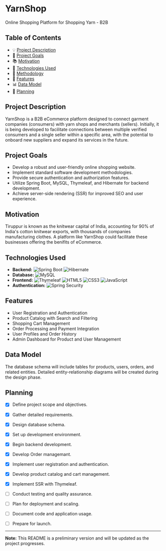 # YarnShop
Online Shopping Platform for Shopping Yarn - B2B



## Table of Contents

- 💡 [Project Description](#project-description)
- 🎯 [Project Goals](#project-goals)
- 📚 [Motivation](#motivation)
- 🔧 [Technologies Used](#technologies-used)
- 🚀 [Methodology](#methodology)
- 🌟 [Features](#features)
- 📊 [Data Model](#data-model)
- 📅 [Planning](#planning)

  
## Project Description

YarnShop is a B2B eCommerce platform designed to connect garment companies (consumers) with yarn shops and merchants (sellers). Initially, it is being developed to facilitate connections between multiple verified consumers and a single seller within a specific area, with the potential to onboard new suppliers and expand its services in the future.


## Project Goals 

- Develop a robust and user-friendly online shopping website.
- Implement standard software development methodologies.
- Provide secure authentication and authorization features.
- Utilize Spring Boot, MySQL, Thymeleaf, and Hibernate for backend development.
- Achieve server-side rendering (SSR) for improved SEO and user experience.

## Motivation

Tiruppur is known as the knitwear capital of India, accounting for 90% of India's cotton knitwear exports, with thousands of companies manufacturing clothes. A platform like YarnShop could facilitate these businesses offering the benifits of eCommerce.

## Technologies Used

-  **Backend:** ![Spring Boot](https://img.shields.io/badge/Spring-6DB33F?style=for-the-badge&logo=spring&logoColor=white) ![Hibernate](https://img.shields.io/badge/Hibernate-59666C?style=for-the-badge&logo=Hibernate&logoColor=white)
-  **Database:** ![MySQL](https://img.shields.io/badge/MySQL-005C84?style=for-the-badge&logo=mysql&logoColor=white) 
-  **Frontend:** ![Thymeleaf](https://img.shields.io/badge/Thymeleaf-%23005C0F.svg?style=for-the-badge&logo=Thymeleaf&logoColor=white) ![HTML5](https://img.shields.io/badge/html5-%23E34F26.svg?style=for-the-badge&logo=html5&logoColor=white) ![CSS3](https://img.shields.io/badge/css3-%231572B6.svg?style=for-the-badge&logo=css3&logoColor=white) ![JavaScript](https://img.shields.io/badge/javascript-%23323330.svg?style=for-the-badge&logo=javascript&logoColor=%23F7DF1E)
-  **Authentication:** ![Spring Security](https://img.shields.io/badge/Spring_Security-6DB33F?style=for-the-badge&logo=Spring-Security&logoColor=white)



## Features

- User Registration and Authentication
- Product Catalog with Search and Filtering
- Shopping Cart Management
- Order Processing and Payment Integration
- User Profiles and Order History
- Admin Dashboard for Product and User Management

## Data Model

The database schema will include tables for products, users, orders, and related entities. Detailed entity-relationship diagrams will be created during the design phase.

## Planning

- [x] Define project scope and objectives.
- [x] Gather detailed requirements.
- [x] Design database schema.
- [x] Set up development environment.
- [x] Begin backend development.
- [x] Develop Order managemant.
- [x] Implement user registration and authentication.
- [x] Develop product catalog and cart management.
- [x] Implement SSR with Thymeleaf.
- [ ] Conduct testing and quality assurance.
- [ ] Plan for deployment and scaling.
- [ ] Document code and application usage.
- [ ] Prepare for launch.



---
**Note:** This README is a preliminary version and will be updated as the project progresses.

